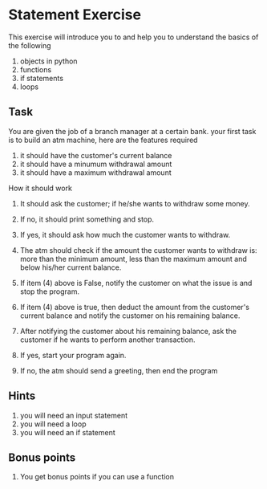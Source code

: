 # Statement Exercise
This exercise will introduce you to and help you to understand the basics of the following
1. objects in python
2. functions
3. if statements
4. loops

## Task
You are given the job of a branch manager at a certain bank. your first task is to build an atm machine, here are the features required

1. it should have the customer's current balance
2. it should have a minumum withdrawal amount
3. it should have a maximum withdrawal amount

How it should work
1. It should ask the customer; if he/she wants to withdraw some money.

2. If no, it should print something and stop.

3. If yes, it should ask how much the customer wants to withdraw.

4. The atm should check if the amount the customer wants to withdraw is: more than the minimum amount, less than the maximum amount and below his/her current balance.

5. If item (4) above is False, notify the customer on what the issue is and stop the program.

6. If item (4) above is true, then deduct the amount from the customer's current balance and notify the customer on his remaining balance.

7. After notifying the customer about his remaining balance, ask the customer if he wants to perform another transaction.

8. If yes, start your program again.

9. If no, the atm should send a greeting, then end the program

## Hints
1. you will need an input statement
2. you will need a loop
3. you will need an if statement

## Bonus points
1. You get bonus points if you can use a function